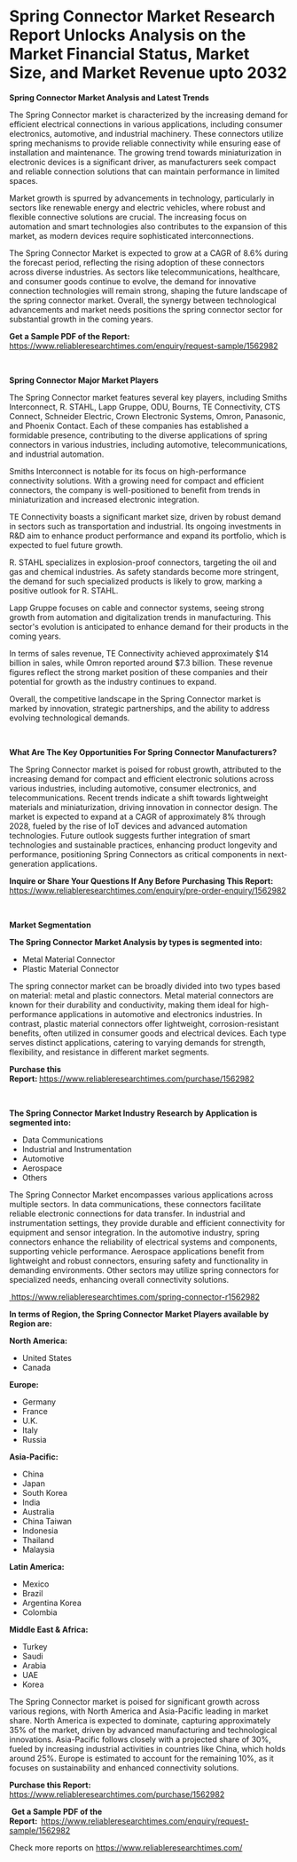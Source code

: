<p><h1>Spring Connector Market Research Report Unlocks Analysis on the Market Financial Status, Market Size, and Market Revenue upto 2032</h1></p><p><strong>Spring Connector Market Analysis and Latest Trends</strong></p>
<p><p>The Spring Connector market is characterized by the increasing demand for efficient electrical connections in various applications, including consumer electronics, automotive, and industrial machinery. These connectors utilize spring mechanisms to provide reliable connectivity while ensuring ease of installation and maintenance. The growing trend towards miniaturization in electronic devices is a significant driver, as manufacturers seek compact and reliable connection solutions that can maintain performance in limited spaces.</p><p>Market growth is spurred by advancements in technology, particularly in sectors like renewable energy and electric vehicles, where robust and flexible connective solutions are crucial. The increasing focus on automation and smart technologies also contributes to the expansion of this market, as modern devices require sophisticated interconnections.</p><p>The Spring Connector Market is expected to grow at a CAGR of 8.6% during the forecast period, reflecting the rising adoption of these connectors across diverse industries. As sectors like telecommunications, healthcare, and consumer goods continue to evolve, the demand for innovative connection technologies will remain strong, shaping the future landscape of the spring connector market. Overall, the synergy between technological advancements and market needs positions the spring connector sector for substantial growth in the coming years.</p></p>
<p><strong>Get a Sample PDF of the Report:&nbsp;</strong> <a href="https://www.reliableresearchtimes.com/enquiry/request-sample/1562982?utm_campaign=2646&utm_medium=2&utm_source=Github&utm_content=ia&utm_term=06042025&utm_id=spring-connector">https://www.reliableresearchtimes.com/enquiry/request-sample/1562982</a></p>
<p>&nbsp;</p>
<p><strong>Spring Connector Major Market Players</strong></p>
<p><p>The Spring Connector market features several key players, including Smiths Interconnect, R. STAHL, Lapp Gruppe, ODU, Bourns, TE Connectivity, CTS Connect, Schneider Electric, Crown Electronic Systems, Omron, Panasonic, and Phoenix Contact. Each of these companies has established a formidable presence, contributing to the diverse applications of spring connectors in various industries, including automotive, telecommunications, and industrial automation.</p><p>Smiths Interconnect is notable for its focus on high-performance connectivity solutions. With a growing need for compact and efficient connectors, the company is well-positioned to benefit from trends in miniaturization and increased electronic integration.</p><p>TE Connectivity boasts a significant market size, driven by robust demand in sectors such as transportation and industrial. Its ongoing investments in R&D aim to enhance product performance and expand its portfolio, which is expected to fuel future growth.</p><p>R. STAHL specializes in explosion-proof connectors, targeting the oil and gas and chemical industries. As safety standards become more stringent, the demand for such specialized products is likely to grow, marking a positive outlook for R. STAHL.</p><p>Lapp Gruppe focuses on cable and connector systems, seeing strong growth from automation and digitalization trends in manufacturing. This sector's evolution is anticipated to enhance demand for their products in the coming years.</p><p>In terms of sales revenue, TE Connectivity achieved approximately $14 billion in sales, while Omron reported around $7.3 billion. These revenue figures reflect the strong market position of these companies and their potential for growth as the industry continues to expand. </p><p>Overall, the competitive landscape in the Spring Connector market is marked by innovation, strategic partnerships, and the ability to address evolving technological demands.</p></p>
<p>&nbsp;</p>
<p><strong>What Are The Key Opportunities For Spring Connector Manufacturers?</strong></p>
<p><p>The Spring Connector market is poised for robust growth, attributed to the increasing demand for compact and efficient electronic solutions across various industries, including automotive, consumer electronics, and telecommunications. Recent trends indicate a shift towards lightweight materials and miniaturization, driving innovation in connector design. The market is expected to expand at a CAGR of approximately 8% through 2028, fueled by the rise of IoT devices and advanced automation technologies. Future outlook suggests further integration of smart technologies and sustainable practices, enhancing product longevity and performance, positioning Spring Connectors as critical components in next-generation applications.</p></p>
<p><strong>Inquire or Share Your Questions If Any Before Purchasing This Report:</strong> <a href="https://www.reliableresearchtimes.com/enquiry/pre-order-enquiry/1562982?utm_campaign=2646&utm_medium=2&utm_source=Github&utm_content=ia&utm_term=06042025&utm_id=spring-connector">https://www.reliableresearchtimes.com/enquiry/pre-order-enquiry/1562982</a></p>
<p>&nbsp;</p>
<p><strong>Market Segmentation</strong></p>
<p><strong>The Spring Connector Market Analysis by types is segmented into:</strong></p>
<p><ul><li>Metal Material Connector</li><li>Plastic Material Connector</li></ul></p>
<p><p>The spring connector market can be broadly divided into two types based on material: metal and plastic connectors. Metal material connectors are known for their durability and conductivity, making them ideal for high-performance applications in automotive and electronics industries. In contrast, plastic material connectors offer lightweight, corrosion-resistant benefits, often utilized in consumer goods and electrical devices. Each type serves distinct applications, catering to varying demands for strength, flexibility, and resistance in different market segments.</p></p>
<p><strong>Purchase this Report:&nbsp;</strong><a href="https://www.reliableresearchtimes.com/purchase/1562982?utm_campaign=2646&utm_medium=2&utm_source=Github&utm_content=ia&utm_term=06042025&utm_id=spring-connector">https://www.reliableresearchtimes.com/purchase/1562982</a></p>
<p>&nbsp;</p>
<p><strong>The Spring Connector Market Industry Research by Application is segmented into:</strong></p>
<p><ul><li>Data Communications</li><li>Industrial and Instrumentation</li><li>Automotive</li><li>Aerospace</li><li>Others</li></ul></p>
<p><p>The Spring Connector Market encompasses various applications across multiple sectors. In data communications, these connectors facilitate reliable electronic connections for data transfer. In industrial and instrumentation settings, they provide durable and efficient connectivity for equipment and sensor integration. In the automotive industry, spring connectors enhance the reliability of electrical systems and components, supporting vehicle performance. Aerospace applications benefit from lightweight and robust connectors, ensuring safety and functionality in demanding environments. Other sectors may utilize spring connectors for specialized needs, enhancing overall connectivity solutions.</p></p>
<p><a href="https://www.reliableresearchtimes.com/spring-connector-r1562982?utm_campaign=2646&utm_medium=2&utm_source=Github&utm_content=ia&utm_term=06042025&utm_id=spring-connector">&nbsp;https://www.reliableresearchtimes.com/spring-connector-r1562982</a></p>
<p><strong>In terms of Region, the Spring Connector Market Players available by Region are:</strong></p>
<p>
    <p> <strong> North America: </strong>
        <ul>
            <li>United States</li>
            <li>Canada</li>
        </ul>
        </p> 
    <p> <strong> Europe: </strong>
        <ul>
            <li>Germany</li>
            <li>France</li>
            <li>U.K.</li>
            <li>Italy</li>
            <li>Russia</li>
        </ul>
        </p> 
    <p> <strong> Asia-Pacific: </strong>
        <ul>
            <li>China</li>
            <li>Japan</li>
            <li>South Korea</li>
            <li>India</li>
            <li>Australia</li>
            <li>China Taiwan</li>
            <li>Indonesia</li>
            <li>Thailand</li>
            <li>Malaysia</li>
        </ul>
        </p> 
    <p> <strong> Latin America: </strong>
        <ul>
            <li>Mexico</li>
            <li>Brazil</li>
            <li>Argentina Korea</li>
            <li>Colombia</li>
        </ul>
        </p> 
    <p> <strong> Middle East & Africa: </strong>
        <ul>
            <li>Turkey</li>
            <li>Saudi</li>
            <li>Arabia</li>
            <li>UAE</li>
            <li>Korea</li>
        </ul>
    </p>
    </p>
<p><p>The Spring Connector market is poised for significant growth across various regions, with North America and Asia-Pacific leading in market share. North America is expected to dominate, capturing approximately 35% of the market, driven by advanced manufacturing and technological innovations. Asia-Pacific follows closely with a projected share of 30%, fueled by increasing industrial activities in countries like China, which holds around 25%. Europe is estimated to account for the remaining 10%, as it focuses on sustainability and enhanced connectivity solutions.</p></p>
<p><strong>Purchase this Report: </strong><a href="https://www.reliableresearchtimes.com/purchase/1562982?utm_campaign=2646&utm_medium=2&utm_source=Github&utm_content=ia&utm_term=06042025&utm_id=spring-connector">https://www.reliableresearchtimes.com/purchase/1562982</a></p>
<p>&nbsp;<strong>Get a Sample PDF of the Report:&nbsp;&nbsp;</strong><a href="https://www.reliableresearchtimes.com/enquiry/request-sample/1562982?utm_campaign=2646&utm_medium=2&utm_source=Github&utm_content=ia&utm_term=06042025&utm_id=spring-connector">https://www.reliableresearchtimes.com/enquiry/request-sample/1562982</a></p>
<p><strong></strong></p>
<p>Check more reports on <a href="https://www.reliableresearchtimes.com/?utm_campaign=2646&utm_medium=2&utm_source=Github&utm_content=ia&utm_term=06042025&utm_id=spring-connector">https://www.reliableresearchtimes.com/</a></p>